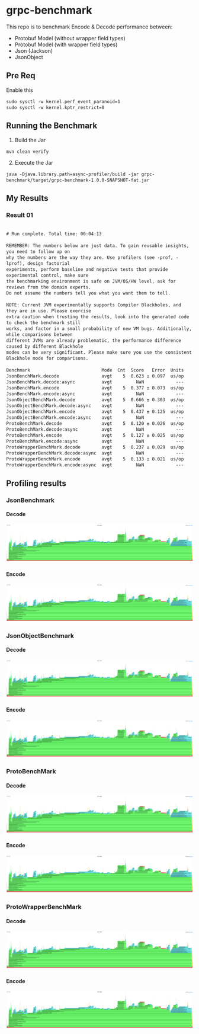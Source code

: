 # grpc-benchmark

This repo is to benchmark Encode & Decode performance between:
* Protobuf Model (without wrapper field types)
* Protobuf Model (with wrapper field types)
* Json (Jackson)
* JsonObject 

## Pre Req
Enable this 
```
sudo sysctl -w kernel.perf_event_paranoid=1
sudo sysctl -w kernel.kptr_restrict=0
```

## Running the Benchmark

1. Build the Jar 
```
mvn clean verify
```

2. Execute the Jar
```
java -Djava.library.path=async-profiler/build -jar grpc-benchmark/target/grpc-benchmark-1.0.0-SNAPSHOT-fat.jar
```

## My Results

### Result 01
```

# Run complete. Total time: 00:04:13

REMEMBER: The numbers below are just data. To gain reusable insights, you need to follow up on
why the numbers are the way they are. Use profilers (see -prof, -lprof), design factorial
experiments, perform baseline and negative tests that provide experimental control, make sure
the benchmarking environment is safe on JVM/OS/HW level, ask for reviews from the domain experts.
Do not assume the numbers tell you what you want them to tell.

NOTE: Current JVM experimentally supports Compiler Blackholes, and they are in use. Please exercise
extra caution when trusting the results, look into the generated code to check the benchmark still
works, and factor in a small probability of new VM bugs. Additionally, while comparisons between
different JVMs are already problematic, the performance difference caused by different Blackhole
modes can be very significant. Please make sure you use the consistent Blackhole mode for comparisons.

Benchmark                           Mode  Cnt  Score   Error  Units
JsonBenchMark.decode                avgt    5  0.623 ± 0.097  us/op
JsonBenchMark.decode:async          avgt         NaN            ---
JsonBenchMark.encode                avgt    5  0.377 ± 0.073  us/op
JsonBenchMark.encode:async          avgt         NaN            ---
JsonObjectBenchMark.decode          avgt    5  0.666 ± 0.303  us/op
JsonObjectBenchMark.decode:async    avgt         NaN            ---
JsonObjectBenchMark.encode          avgt    5  0.437 ± 0.125  us/op
JsonObjectBenchMark.encode:async    avgt         NaN            ---
ProtoBenchMark.decode               avgt    5  0.120 ± 0.026  us/op
ProtoBenchMark.decode:async         avgt         NaN            ---
ProtoBenchMark.encode               avgt    5  0.127 ± 0.025  us/op
ProtoBenchMark.encode:async         avgt         NaN            ---
ProtoWrapperBenchMark.decode        avgt    5  0.237 ± 0.029  us/op
ProtoWrapperBenchMark.decode:async  avgt         NaN            ---
ProtoWrapperBenchMark.encode        avgt    5  0.133 ± 0.021  us/op
ProtoWrapperBenchMark.encode:async  avgt         NaN            ---

```

## Profiling results

### JsonBenchmark
#### Decode
[![Diagram](https://github.com/JckHoe/grpc-benchmark/blob/main/results/example.png)](https://htmlpreview.github.io/?https://github.com/JckHoe/grpc-benchmark/blob/main/results/com.grpc.benchmark.scenario.JsonBenchMark.decode-AverageTime/flame-cpu-forward.html)

#### Encode
[![Diagram](https://github.com/JckHoe/grpc-benchmark/blob/main/results/example.png)](https://htmlpreview.github.io/?https://github.com/JckHoe/grpc-benchmark/blob/main/results/com.grpc.benchmark.scenario.JsonBenchMark.encode-AverageTime/flame-cpu-forward.html)

### JsonObjectBenchmark 
#### Decode
[![Diagram](https://github.com/JckHoe/grpc-benchmark/blob/main/results/example.png)](https://htmlpreview.github.io/?https://github.com/JckHoe/grpc-benchmark/blob/main/results/com.grpc.benchmark.scenario.JsonObjectBenchMark.decode-AverageTime/flame-cpu-forward.html)

#### Encode
[![Diagram](https://github.com/JckHoe/grpc-benchmark/blob/main/results/example.png)](https://htmlpreview.github.io/?https://github.com/JckHoe/grpc-benchmark/blob/main/results/com.grpc.benchmark.scenario.JsonObjectBenchMark.encode-AverageTime/flame-cpu-forward.html)

### ProtoBenchMark
#### Decode
[![Diagram](https://github.com/JckHoe/grpc-benchmark/blob/main/results/example.png)](https://htmlpreview.github.io/?https://github.com/JckHoe/grpc-benchmark/blob/main/results/com.grpc.benchmark.scenario.ProtoBenchMark.decode-AverageTime/flame-cpu-forward.html)

#### Encode
[![Diagram](https://github.com/JckHoe/grpc-benchmark/blob/main/results/example.png)](https://htmlpreview.github.io/?https://github.com/JckHoe/grpc-benchmark/blob/main/results/com.grpc.benchmark.scenario.ProtoBenchMark.encode-AverageTime/flame-cpu-forward.html)

### ProtoWrapperBenchMark
#### Decode
[![Diagram](https://github.com/JckHoe/grpc-benchmark/blob/main/results/example.png)](https://htmlpreview.github.io/?https://github.com/JckHoe/grpc-benchmark/blob/main/results/com.grpc.benchmark.scenario.ProtoWrapperBenchMark.decode-AverageTime/flame-cpu-forward.html)

#### Encode
[![Diagram](https://github.com/JckHoe/grpc-benchmark/blob/main/results/example.png)](https://htmlpreview.github.io/?https://github.com/JckHoe/grpc-benchmark/blob/main/results/com.grpc.benchmark.scenario.ProtoWrapperBenchMark.encode-AverageTime/flame-cpu-forward.html)
